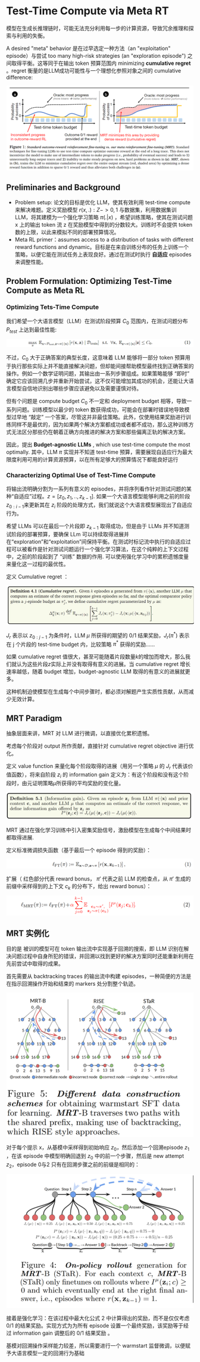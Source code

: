 # Test-Time Compute via Meta RT

模型在生成长推理链时，可能无法充分利用每一步的计算资源，导致冗余推理和探索与利用的失衡。

A desired "meta" behavior 是在过早选定一种方法（an "exploitation" episode）与尝试 too many high-risk strategies (an "exploration episode") 之间取得平衡。这等同于在输出 token 预算范围内 minimizing **cumulative regret** 。regret 衡量的是LLM成功可能性与一个理想化参照对象之间的 cumulative difference:

![image-20250502175950539](./MRL.assets/image-20250502175950539.png)

## Preliminaries and Background

- Problem setup: 论文的目标是优化 LLM，使其有效利用 test-time compute 来解决难题。定义奖励模型 $r(x,.):Z->{0,1}$ 与数据集，利用数据集训 LLM，将其建模为一个强化学习策略 $\pi(.|x)$ ，希望训练策略，使其在测试问题 x 上的输出 token 流 z 在奖励模型中得到的分数较大。训练时不会提供 token 数的上限，以此来模拟不同的部署预算情况。
- Meta RL primer：assumes access to a distribution of tasks with different reward functions and dynamic。目标是在来自训练分布的任务上训练一个策略，以便它能在测试任务上表现良好。通过在测试时执行 **自适应** episodes来调整性能。



## Problem Formulation: Optimizing Test-Time Compute as Meta RL

### Optimizing Tets-Time Compute

我们希望一个大语言模型（LLM）在测试阶段预算 $C_0$ 范围内，在测试问题分布 $P_{test}$ 上达到最佳性能:

![image-20250502195429373](./MRL.assets/image-20250502195429373.png)

不过，$C_0$ 大于正确答案的典型长度，这意味着 LLM 能够将一部分 token 预算用于执行那些实际上并不能直接解决问题，但却能间接帮助模型最终找到正确答案的操作。例如一个数学证明问题，其输出由一系列步骤组成。如果策略能够 “即时” 确定它应该回溯几步并重新开始尝试，这不仅可能增加其成功的机会，还能让大语言模型自信地识别出哪些步骤应该避免以及需要谨慎对待。

但有个问题是 compute budget $C_0$ 不一定和 deployment budget 相等，导致一系列问题。训练模型以最少的 token 数获得成功，可能会在部署时错误地导致模型过早地 “敲定” 一个答案，尽管这并非最佳策略。此外，仅使用结果奖励进行训练同样不是最优的，因为如果两个解决方案都成功或者都不成功，那么这种训练方式无法区分那些仍在朝着正确方向推进的解决方案和那些偏离正轨的解决方案。

因此，提出 **Budget-agnostic LLMs** , which use test-time compute the most optimally. 其中，LLM $\pi$ 实现并不知道 test-time 预算，需要展现自适应行为最大限度利用可用的计算资源预算，以在所有足够大的预算情况下都能良好运行



### Characterizing Optimal Use of Test-Time Compute

将输出流明确分割为一系列有意义的 episodes，并将序列看作针对测试问题的某种“自适应”过程。$z = [z_0,z_1,..,z_{k-1}]$. 如果一个大语言模型能够利用之前的阶段 $z_{0:i−1}$来更新其在 $z_i$ 阶段的处理方式，我们就说这个大语言模型展现出了自适应行为。

希望 LLMs 可以在最后一个片段即 $z_{k-1}$ 取得成功，但是由于 LLMs 并不知道测试阶段的部署预算，要确保 LLm 可以持续取得进展并在“exploration”和“exploitation”间保持平衡。在测试时标记流中执行的自适应过程可以被看作是针对测试问题运行一个强化学习算法，在这个纯粹的上下文过程中，之前的阶段起到了 “训练” 数据的作用. 可以使用强化学习中的累积遗憾度量来量化这一过程的最优性。

定义 Cumulative regret ：

![image-20250502201747814](./MRL.assets/image-20250502201747814.png)

$J_r$ 表示以 $z_{0:j-1}$ 为条件时，LLM $\mu$ 所获得的期望的 0/1 结果奖励，$J_r(\pi^*)$ 表示在 j 个片段的 test-time budget 内，比较策略 $\pi^*$ 获得的奖励……

如果 cumulative regret 值很大，甚至可能随着片段数量*k*的增加而增大，那么我们就认为这些片段*z*实际上并没有取得有意义的进展。当 cumulative regret 增长速率越低，随着 budget 增加，budget-agnostic LLM 取得的有意义的进展就更多。

这种机制迫使模型在生成每个中间步骤时，都必须对解题产生实质性贡献，从而减少无效计算。



## MRT Paradigm

抽象层面来讲，MRT 对 LLM 进行微调，以直接优化累积遗憾。

考虑每个阶段对 output 所作贡献，直接针对 cumulative regret objective 进行优化。

定义 value function 来量化每个阶段取得的进展（用另一个策略 $\mu$ 的 $J_r$ 代表该价值函数），将来自阶段 $z_i$ 的 information gain 定义为：有这个阶段和没有这个阶段时，由元证明策略*μ*所获得的平均奖励的变化量。

![image-20250503153748551](./MRL.assets/image-20250503153748551.png)

MRT 通过在强化学习训练中引入密集奖励信号，激励模型在生成每个中间结果时都取得进展.

定义标准微调损失函数（基于最后一个 episode 得到的奖励）：

![image-20250504125457054](./MRL.assets/image-20250504125457054.png)

扩展（ 红色部分代表 reward bonus， $\pi'$ 代表之前 LLM 的检查点，从 $\pi'$ 生成的前缀中采样得到的上下文 $c_k$ 的分布下，给出 reward bonus）：

![image-20250504125609709](./MRL.assets/image-20250504125609709.png)



## MRT 实例化

目的是 被训的模型可在 token 输出流中实现基于回溯的搜索，即 LLM 识别在解决问题过程中自身所犯的错误，并回溯以找到更好的解决方案同时还能重新利用在先前尝试中取得的成果。

首先需要从 backtracking traces 的输出流中构建 episodes，一种简便的方法是在指示回溯操作开始和结束的 markers 处分割整个轨迹。

![image-20250504131249262](./MRL.assets/image-20250504131249262.png)

对于每个提示 x，从基模中采样得到初始响应 $z_0$，然后添加一个回溯episode $z_1$ ，在该 episode 中模型明确回退到 $z_0$ 中的前一个步骤，然后是 new attempt $z_2$，episode 0与2 只有在回溯步骤之前的前缀是相同的：

![image-20250504132353063](./MRL.assets/image-20250504132353063.png)

接着是强化学习：在该过程中最大化公式 2 中计算得出的奖励，而不是仅仅考虑 0/1 的结果奖励。实现方式为为所有 episode 设置一个最终奖励，该奖励等于经过 information gain 调整后的 0/1 结果奖励 。

基模对回溯操作采样能力较差，所以需要进行一个 warmstart 监督微调，以便赋予大语言模型一定的回溯行为基础

















